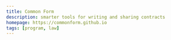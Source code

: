 ```yaml
---
title: Common Form
description: smarter tools for writing and sharing contracts
homepage: https://commonform.github.io
tags: [program, law]
---
```

